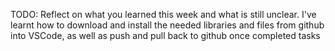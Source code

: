 TODO: Reflect on what you learned this week and what is still unclear.
I've learnt how to download and install the needed libraries and files from github into VSCode, as well as push and pull back to github once completed tasks